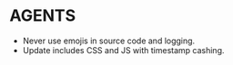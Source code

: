 # AGENTS

- Never use emojis in source code and logging.
- Update includes CSS and JS with timestamp cashing.
